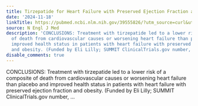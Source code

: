 ```yaml
---
title: Tirzepatide for Heart Failure with Preserved Ejection Fraction and Obesity
date: '2024-11-18'
linkTitle: https://pubmed.ncbi.nlm.nih.gov/39555826/?utm_source=curl&utm_medium=rss&utm_campaign=pubmed-2&utm_content=1LIK-026Y9bjRE4xDQ231BSa89BnY4O2Rfi-9WXQd8C31C6cqE&fc=20211015124055&ff=20241119173555&v=2.18.0.post9+e462414
source: N Engl J Med
description: 'CONCLUSIONS: Treatment with tirzepatide led to a lower risk of a composite
  of death from cardiovascular causes or worsening heart failure than placebo and
  improved health status in patients with heart failure with preserved ejection fraction
  and obesity. (Funded by Eli Lilly; SUMMIT ClinicalTrials.gov number, ...'
disable_comments: true
---
```

CONCLUSIONS: Treatment with tirzepatide led to a lower risk of a composite of death from cardiovascular causes or worsening heart failure than placebo and improved health status in patients with heart failure with preserved ejection fraction and obesity. (Funded by Eli Lilly; SUMMIT ClinicalTrials.gov number, ...